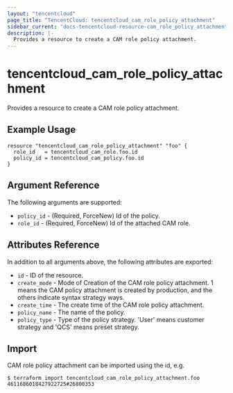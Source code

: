```yaml
---
layout: "tencentcloud"
page_title: "TencentCloud: tencentcloud_cam_role_policy_attachment"
sidebar_current: "docs-tencentcloud-resource-cam_role_policy_attachment"
description: |-
  Provides a resource to create a CAM role policy attachment.
---
```


# tencentcloud_cam_role_policy_attachment

Provides a resource to create a CAM role policy attachment.

## Example Usage

```hcl
resource "tencentcloud_cam_role_policy_attachment" "foo" {
  role_id   = tencentcloud_cam_role.foo.id
  policy_id = tencentcloud_cam_policy.foo.id
}
```

## Argument Reference

The following arguments are supported:

* `policy_id` - (Required, ForceNew) Id of the policy.
* `role_id` - (Required, ForceNew) Id of the attached CAM role.

## Attributes Reference

In addition to all arguments above, the following attributes are exported:

* `id` - ID of the resource.
* `create_mode` - Mode of Creation of the CAM role policy attachment. 1 means the CAM policy attachment is created by production, and the others indicate syntax strategy ways.
* `create_time` - The create time of the CAM role policy attachment.
* `policy_name` - The name of the policy.
* `policy_type` - Type of the policy strategy. 'User' means customer strategy and 'QCS' means preset strategy.


## Import

CAM role policy attachment can be imported using the id, e.g.

```
$ terraform import tencentcloud_cam_role_policy_attachment.foo 4611686018427922725#26800353
```


